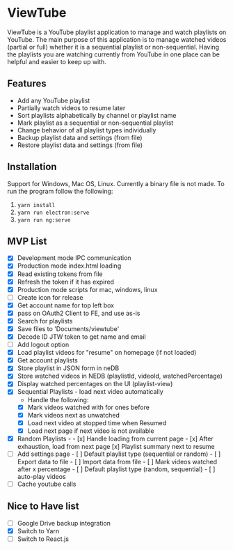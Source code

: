 # ViewTube
ViewTube is a YouTube playlist application to manage and watch playlists on YouTube. The main purpose of this application is to manage watched videos (partial or full) whether it is a sequential playlist or non-sequential. Having the playlists you are watching currently from YouTube in one place can be helpful and easier to keep up with.

## Features
+ Add any YouTube playlist
+ Partially watch videos to resume later
+ Sort playlists alphabetically by channel or playlist name
+ Mark playlist as a sequential or non-sequential playlist
+ Change behavior of all playlist types individually
+ Backup playlist data and settings (from file)
+ Restore playlist data and settings (from file)

## Installation
Support for Windows, Mac OS, Linux. Currently a binary file is not made.
To run the program follow the following:
1. `yarn install`
1. `yarn run electron:serve`
1. `yarn run ng:serve`

## MVP List
- [x] Development mode IPC communication
- [x] Production mode index.html loading
- [x] Read existing tokens from file
- [x] Refresh the token if it has expired
- [x] Production mode scripts for mac, windows, linux
- [ ] Create icon for release
- [x] Get account name for top left box
- [x] pass on OAuth2 Client to FE, and use as-is
- [x] Search for playlists
- [x] Save files to 'Documents/viewtube'
- [x] Decode ID JTW token to get name and email
- [ ] Add logout option
- [x] Load playlist videos for "resume" on homepage (if not loaded)
- [x] Get account playlists
- [x] Store playlist in JSON form in neDB
- [x] Store watched videos in NEDB (playlistId, videoId, watchedPercentage)
- [x] Display watched percentages on the UI (playlist-view)
- [x] Sequential Playlists - load next video automatically
	- Handle the following: 
	- [x] Mark videos watched with for ones before
	- [x] Mark videos next as unwatched
	- [x] Load next video at stopped time when Resumed
	- [x] Load next page if next video is not available
- [x] Random Playlists - 
		- [x] Handle loading from current page
		- [x] After exhaustion, load from next page
[x] Playlist summary next to resume
- [ ] Add settings page
		- [ ] Default playlist type (sequential or random)
		- [ ] Export data to file
		- [ ] Import data from file
		- [ ] Mark videos watched after x percentage
		- [ ] Default playlist type (random, sequential)
		- [ ] auto-play videos
- [ ] Cache youtube calls

## Nice to Have list
- [ ] Google Drive backup integration
- [x] Switch to Yarn
- [ ] Switch to React.js